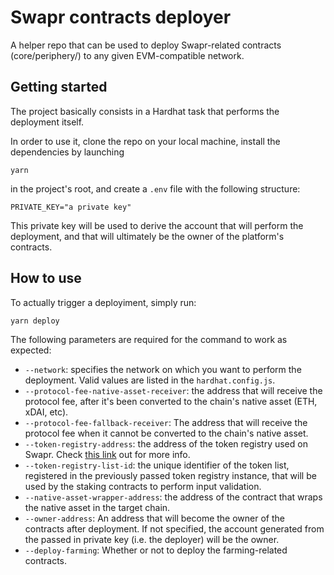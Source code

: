 # Swapr contracts deployer

A helper repo that can be used to deploy Swapr-related contracts
(core/periphery/) to any given EVM-compatible network.

## Getting started

The project basically consists in a Hardhat task that performs the deployment
itself.

In order to use it, clone the repo on your local machine, install the
dependencies by launching

```
yarn
```

in the project's root, and create a `.env` file with the following structure:

```
PRIVATE_KEY="a private key"
```

This private key will be used to derive the account that will perform the
deployment, and that will ultimately be the owner of the platform's contracts.

## How to use

To actually trigger a deployiment, simply run:

```
yarn deploy
```

The following parameters are required for the command to work as expected:

- `--network`: specifies the network on which you want to perform the
  deployment. Valid values are listed in the `hardhat.config.js`.
- `--protocol-fee-native-asset-receiver`: the address that will receive the
  protocol fee, after it's been converted to the chain's native asset (ETH,
  xDAI, etc).
- `--protocol-fee-fallback-receiver`: The address that will receive the protocol
  fee when it cannot be converted to the chain's native asset.
- `--token-registry-address`: the address of the token registry used on Swapr.
  Check [this link](https://github.com/nicoelzer/dxDAO-Token-Registry) out for
  more info.
- `--token-registry-list-id`: the unique identifier of the token list,
  registered in the previously passed token registry instance, that will be used
  by the staking contracts to perform input validation.
- `--native-asset-wrapper-address`: the address of the contract that wraps the
  native asset in the target chain.
- `--owner-address`: An address that will become the owner of the contracts
  after deployment. If not specified, the account generated from the passed in
  private key (i.e. the deployer) will be the owner.
- `--deploy-farming`: Whether or not to deploy the farming-related contracts.
